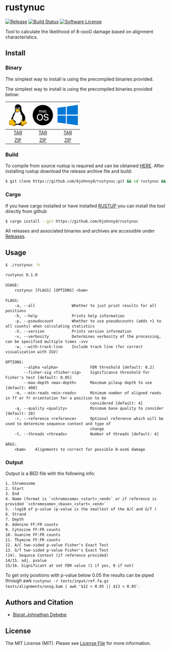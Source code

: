 # rustynuc

[![Release][ico-version]][link-version]
[![Build Status][ico-travis]][link-travis]
[![Software License][ico-license]](LICENSE.md)


Tool to calculate the likelihood of 8-oxoG damage based on alignment characteristics.

## Install

### Binary

The simplest way to install is using the precompiled binaries provided.

The simplest way to install is using the precompiled binaries provided below:

| ![picture](static/64px-Tux.png) | ![picture](static/64px-MacOS_logo.png)  | ![picture](static/64px-Windows_logo_2012.png) |
| :-----------------------------: | :-------------------------------------: |:--------------------------------------------: |
| [TAR][linux-tar] | [TAR][osx-tar]  | [TAR][windows-tar] |
| [ZIP][linux-zip] | [ZIP][osx-zip]  | [ZIP][windows-zip] |


### Build 

To compile from source rustup is required and can be obtained [HERE](https://rustup.rs/).  After installing rustup download the release archive file and build:

```bash
$ git clone https://github.com/bjohnnyd/rustynuc.git && cd rustynuc && cargo build --release 
```

### Cargo 
If you have cargo installed or have installed [RUSTUP](https://rustup.rs/) you can install the tool directly from github
``` bash
$ cargo install --git https://github.com/bjohnnyd/rustynuc
```

All releases and associated binaries and archives are accessible under [Releases](https://github.com/bjohnnyd/rustynuc/releases).

## Usage

``` bash
$ ./rustynuc -h
```

```
rustynuc 0.1.0

USAGE:
    rustynuc [FLAGS] [OPTIONS] <bam>

FLAGS:
    -a, --all                Whether to just print results for all positions
    -h, --help               Prints help information
    -p, --pseudocount        Whether to use pseudocounts (adds +1 to all counts) when calculating statistics
    -V, --version            Prints version information
    -v, --verbosity          Determines verbosity of the processing, can be specified multiple times -vvv
    -w, --with-track-line    Include track line (for correct visualization with IGV)

OPTIONS:
        --alpha <alpha>              FDR threshold [default: 0.2]
        --fisher-sig <fisher-sig>    Significance threshold for Fisher's test [default: 0.05]
        --max-depth <max-depth>      Maximum pileup depth to use [default: 400]
    -m, --min-reads <min-reads>      Minimum number of aligned reads in ff or fr orientation for a position to be
                                     considered [default: 4]
    -q, --quality <quality>          Minimum base quality to consider [default: 20]
    -r, --reference <reference>      Optional reference which will be used to determine sequence context and type of
                                     change
    -t, --threads <threads>          Number of threads [default: 4]

ARGS:
    <bam>    Alignments to correct for possible 8-oxoG damage
```
### Output

Output is a BED file with the following info:

```
1. Chromosome
2. Start
3. End
4. Name (format is `<chromosome>_<start>_<end>` or if reference is provided `<chromosome>_<base>_<start>_<end>`
5. -log10 of p-value (p-value is the smallest of the A/C and G/T )
6. Strand
7. Depth
8. Adenine FF:FR counts
9. Cytosine FF:FR counts
10. Guanine FF:FR counts
11. Thymine FF:FR counts
12. A/C two-sided p-value Fisher's Exact Test
13. G/T two-sided p-value Fisher's Exact Test
(14). Sequnce Context (if reference provided)
14/15. adj. pvalue 
15/16. Significant at set FDR value (1 if yes, 0 if not)
```

To get only positions with p-value below 0.05 the results can be piped through awk `rustynuc -r tests/input/ref.fa.gz tests/alignments/oxog.bam | awk '$12 < 0.05 || $13 < 0.05'`.


## Authors and Citation

- [Bisrat Johnathan Debebe][link-author]

## License

The MIT License (MIT). Please see [License File](LICENSE.md) for more information.

[ico-version]: https://img.shields.io/github/v/release/bjohnnyd/rustynuc?include_prereleases&style=flat-square
[ico-license]: https://img.shields.io/github/license/bjohnnyd/rustynuc?color=purple&style=flat-square
[ico-travis]: https://img.shields.io/travis/com/bjohnnyd/rustynuc?style=flat-square
[ico-downloads]: https://img.shields.io/packagist/dt/:vendor/rustynuc.svg?style=flat-square

[link-version]: https://github.com/bjohnnyd/rustynuc/releases/latest
[link-travis]: https://travis-ci.com/bjohnnyd/rustynuc
[link-downloads]: https://packagist.org/packages/bjohnnyd/rustynuc
[link-author]: https://github.com/bjohnnyd

[linux-tar]: https://github.com/bjohnnyd/rustynuc/releases/latest/download/x86_64-unknown-linux-gnu.tar.gz
[linux-zip]: https://github.com/bjohnnyd/rustynuc/releases/latest/download/x86_64-unknown-linux-gnu.zip
[osx-tar]: https://github.com/bjohnnyd/rustynuc/releases/latest/download/x86_64-apple-darwin.tar.gz
[osx-zip]: https://github.com/bjohnnyd/rustynuc/releases/latest/download/x86_64-apple-darwin.zip
[windows-tar]: https://github.com/bjohnnyd/rustynuc/releases/latest/download/x86_64-pc-windows-gnu.tar.gz
[windows-zip]: https://github.com/bjohnnyd/rustynuc/releases/latest/download/x86_64-pc-windows-gnu.zip
